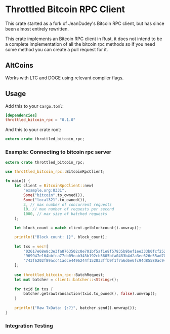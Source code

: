 # Throttled Bitcoin RPC Client
This crate started as a fork of JeanDudey's Bitcoin RPC client, but has since been almost entirely rewritten.

This crate implements an Bitcoin RPC client in Rust, it does not intend to be a complete implementation of all the bitcoin rpc methods so if you need some method you can create a pull request for it.



## AltCoins
Works with LTC and DOGE using relevant compiler flags.

## Usage
Add this to your `Cargo.toml`:
```toml
[dependencies]
throttled_bitcoin_rpc = "0.1.0"
```

And this to your crate root:
```rust
extern crate throttled_bitcoin_rpc;
```

### Example: Connecting to bitcoin rpc server
```rust
extern crate throttled_bitcoin_rpc;

use throttled_bitcoin_rpc::BitcoinRpcClient;

fn main() {
    let client = BitcoinRpcClient::new(
        "example.org:8331",
        Some("bitcoin".to_owned()),
        Some("local321".to_owned()),
        3, // max number of concurrent requests
        10, // max number of requests per second
        1000, // max size of batched requests
    );

    let block_count = match client.getblockcount().unwrap();

    println!("Block count: {}", block_count);
    
    let txs = vec![
        "02617e68e8c3e3fa8763502c0e701bf5af1e8f57835b9bef1ee333b0fcf2527",
        "969947e164bbfca77cb09eab343b192cb5605bfa0483b4d2a3ec626e55ad70bc",
        "743f6202f89acc41adce4496244f152833ffb9f1f7a6d6e6fc94d85580ac9461",
    ];
    
    use throttled_bitcoin_rpc::BatchRequest;
    let mut batcher = client::batcher::<String>();
    
    for txid in txs {
        batcher.getrawtransaction(txid.to_owned(), false).unwrap();
    }
    
    println!("Raw TxData: {:?}", batcher.send().unwrap());
}
```

### Integration Testing
